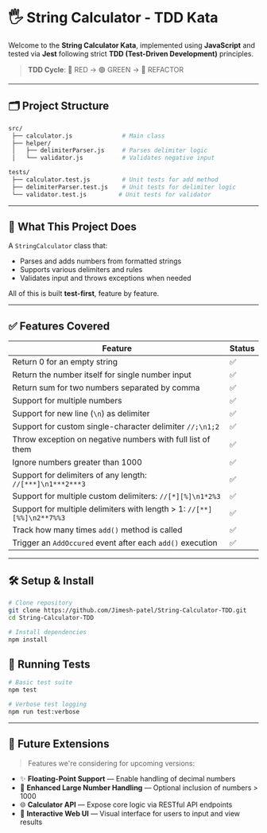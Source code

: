 # 🖐️ String Calculator - TDD Kata

Welcome to the **String Calculator Kata**, implemented using **JavaScript** and tested via **Jest** following strict **TDD (Test-Driven Development)** principles.

> **TDD Cycle**: 🔴 RED → 🟢 GREEN → 🔵 REFACTOR

---

## 🗂 Project Structure

```bash
src/
 ├── calculator.js              # Main class
 ├── helper/
 │   ├── delimiterParser.js     # Parses delimiter logic
 │   └── validator.js           # Validates negative input

tests/
 ├── calculator.test.js         # Unit tests for add method
 ├── delimiterParser.test.js    # Unit tests for delimiter logic
 └── validator.test.js         # Unit tests for validator
```

---

## 🚀 What This Project Does

A `StringCalculator` class that:

* Parses and adds numbers from formatted strings
* Supports various delimiters and rules
* Validates input and throws exceptions when needed

All of this is built **test-first**, feature by feature.

---

## ✅ Features Covered

| Feature                                                                | Status |
| ---------------------------------------------------------------------- | ------ |
| Return 0 for an empty string                                           | ✅      |
| Return the number itself for single number input                       | ✅      |
| Return sum for two numbers separated by comma                          | ✅      |
| Support for multiple numbers                                           | ✅      |
| Support for new line (`\n`) as delimiter                               | ✅      |
| Support for custom single-character delimiter `//;\n1;2`               | ✅      |
| Throw exception on negative numbers with full list of them             | ✅      |
| Ignore numbers greater than 1000                                       | ✅      |
| Support for delimiters of any length: `//[***]\n1***2***3`             | ✅      |
| Support for multiple custom delimiters: `//[*][%]\n1*2%3`              | ✅      |
| Support for multiple delimiters with length > 1: `//[**][%%]\n2**7%%3` | ✅      |
| Track how many times `add()` method is called                          | ✅      |
| Trigger an `AddOccured` event after each `add()` execution             | ✅      |

---

## 🛠️ Setup & Install

```bash
# Clone repository
git clone https://github.com/Jimesh-patel/String-Calculator-TDD.git
cd String-Calculator-TDD
```

```bash
# Install dependencies
npm install
```

## 🧪 Running Tests

```bash
# Basic test suite
npm test
```

```bash
# Verbose test logging
npm run test:verbose
```

---

## 🔮 Future Extensions

> Features we're considering for upcoming versions:

* ✨ **Floating-Point Support** — Enable handling of decimal numbers
* 🔢 **Enhanced Large Number Handling** — Optional inclusion of numbers > 1000
* 🌐 **Calculator API** — Expose core logic via RESTful API endpoints
* 🧮 **Interactive Web UI** — Visual interface for users to input and view results
